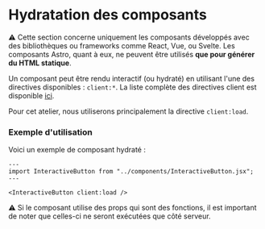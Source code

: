 # Hydratation des composants

⚠️ Cette section concerne uniquement les composants développés avec des bibliothèques ou frameworks comme React, Vue, ou Svelte. Les composants Astro, quant à eux, ne peuvent être utilisés **que pour générer du HTML statique**.

Un composant peut être rendu interactif (ou hydraté) en utilisant l'une des directives disponibles : `client:*`. La liste complète des directives client est disponible [ici](https://docs.astro.build/en/reference/directives-reference/#directives-client).

Pour cet atelier, nous utiliserons principalement la directive `client:load`.

### Exemple d'utilisation

Voici un exemple de composant hydraté :

```astro
---
import InteractiveButton from "../components/InteractiveButton.jsx";
---

<InteractiveButton client:load />
```

⚠️ Si le composant utilise des props qui sont des fonctions, il est important de noter que celles-ci ne seront exécutées que côté serveur.
